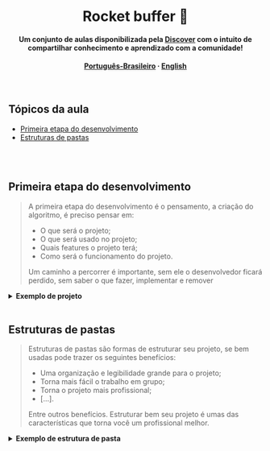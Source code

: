 <div align="center">
  <h1>Rocket buffer 🚀</h1>

  <h4>Um conjunto de aulas disponibilizada pela <a href="https://discord.gg/Bzx3tzJw">Discover</a> com o intuito de compartilhar <strong>conhecimento</strong> e <strong>aprendizado</strong> com a <strong>comunidade</strong>!<h4>
  
  <p><a href="">Português-Brasileiro<a/>  · <a href="">English</a> </p>
  
</div>
    
<br/>

<h2>Tópicos da aula</h2>

<ul>
  <li><a href="#first-step-dev">Primeira etapa do desenvolvimento</a></li>
  <li><a href="#folder-structure">Estruturas de pastas</a></li>
</ul>

<br/>
<br/>

<h2 id="first-step-dev">Primeira etapa do desenvolvimento</h1>

> A primeira etapa do desenvolvimento é o pensamento, a criação do algoritmo, é preciso pensar em:
> <ul>
  >  <li>O que será o projeto;</li>
  >  <li>O que será usado no projeto;</li>
  >  <li>Quais features o projeto terá;</li>
  >  <li>Como será o funcionamento do projeto.</li>
> </ul>
>
> Um caminho a percorrer é importante, sem ele o desenvolvedor ficará perdido, sem saber o que fazer, implementar e remover



<details>
<summary><strong>Exemplo de projeto</strong></summary>
  
  <br/>
  
  > <h4>Sistema de cadastro / login automático por serial</h4>
  >
  > 1. Um sistema de cadastro e um login automático por serial.
  > <br/>
  >
  > 2. O que será usado no projeto:
  >
  >     - [ ] Uma UI de um painel de cadastro contendo campos de (Usuário, Senha, confirmarSenha)
  >
  >     - [ ] Banco de Dados Contendo: (Serial, Usuário, Senha)</a>
  >
  >     - <a href="https://wiki.multitheftauto.com/wiki/OnPlayerJoin"><em>onPlayerJoin</em></a>
  >     
  >     - <a href="https://wiki.multitheftauto.com/wiki/AddAccount"><em>addAccount</em></a>
  >     
  >     - <a href="https://wiki.multitheftauto.com/wiki/LogIn"><em>logIn</em></a>
  >     
  > <br/>
  > 
  > 3. Features:
  > 
  >     - [ ] Cadastro com usuário e senha
  >     
  >     - [ ] Login automático de acordo com o serial 
  >     
  >     - Outros:
  >       - [ ] Navegação por TAB
  >       
  >       - [ ] Botão que permita esconder/mostrar a senha digitada
  > 
  > <br/>
  > 
  > 4. Funcionamento:
  > 
  > 
  >     **1.** Quando o player entrar pegue o seu serial e verifique se ele está existente no banco de dados: (Se sim pule para a etapa 6, se não continue).
  >     
  >     **2.** Mostre a tela de cadastro e capture todas a informações digitadas nos campos(Usuário, Senha, comfirmarSenha.
  >     
  >     **3.** Verifique se as senhas dos campos(Senha, comfirmarSenha) são iguais.
  >     
  >     **4.** Crie uma conta com as informações capturadas dos campos(Usuário, Senha).
  >     
  >     **5.** Envie para o banco de dados todas as informações capturadas no processo (Serial, Usuário, Senha)
  >     
  >     **6.** Pegue o serial do player e busque no banco de dados suas informações(Usuário e Senha), em seguida logue o player com as informações retornadas

</details>

<br/>

<h2 id="folder-structure">Estruturas de pastas</h1>

> Estruturas de pastas são formas de estruturar seu projeto, se bem usadas pode trazer os seguintes benefícios:
> - Uma organização e legibilidade grande para o projeto;
> - Torna mais fácil o trabalho em grupo;
> - Torna o projeto mais profissional;
> - [...].
> 
> Entre outros benefícios. Estruturar bem seu projeto é umas das características que torna você um profissional melhor.

<details>
<summary><strong>Exemplo de estrutura de pasta</strong></summary>

  <br/>

  - <h3>Public</h3>

    > <img src="https://user-images.githubusercontent.com/95851792/218883668-1bfde26d-4cc2-4d70-88d5-c5de1d306543.png"></img>
    > <p>Tudo aquilo público, como os assets do projeto(imagens, ícones e etc) e entres outros.</p>
  
  <br/>
  
  - <h3>Source</h3>

    > <img src="https://user-images.githubusercontent.com/95851792/218883369-1567812c-5ab3-40d3-aedd-b706127366c7.png"></img>
    >
    > <p>É a fonte do nosso código, aonde está o funcionamento principal do código.</p>
    
    <br/>
    
    - <h3>Core</h3>

      > <img src="https://user-images.githubusercontent.com/95851792/218883772-f7eaef7f-8bfd-4766-aa5d-3990942097eb.png"></img>
      >
      > <p>Código principal, aonde tudo se junta para ocorrer o funcionamento do código.</p>
      
      <br/>
      
    - <h3>Events</h3>

      > <img src="https://user-images.githubusercontent.com/95851792/218883949-deb01a69-6c66-42d7-bc15-1aaacc835bc4.png"></img>
      >
      > <p>Aonde estão os listens, que quando disparados, chamam outra parte ou função do código.</p>
      
      <br/>
      
    - <h3>Utils</h3>

      > <img src="https://user-images.githubusercontent.com/95851792/218884097-eddafd98-879c-4e03-8b89-dc05a84179a8.png"></img>
      >
      > <p>Aqui estão algumas utilidades que podem ser exportadas posteriormente para outra parte do código.</p>
      
   <br/>
      
  - <h3>Arquivos gerais</h3>

    > <img src="https://user-images.githubusercontent.com/95851792/218884258-69c53540-f03f-4187-8153-1f6c45c6f6db.png"></img>
    >
    > <p>Arquivos gerais são todos aqueles que não tem um tópico definido ou os que são recomendados está no escopo principal da pasta(exemplo: folder/ -> ./ como o meta.xml, .git e entre outros</p>
  
  <br/>

  <details>
  <summary><h3>Ideia final</h3></summary>
  
  <br/>

  <img src="https://user-images.githubusercontent.com/95851792/218884547-56b4d081-c596-446b-b5f9-b46facee806f.png"></img>
      
  </details>
  

 

</details>
